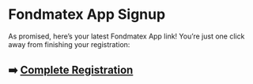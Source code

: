 # Fondmatex App Signup

As promised, here’s your latest Fondmatex App link! You’re just one click away from finishing your registration:

## ➡️ [Complete Registration](https://is.gd/XZYCIJ)